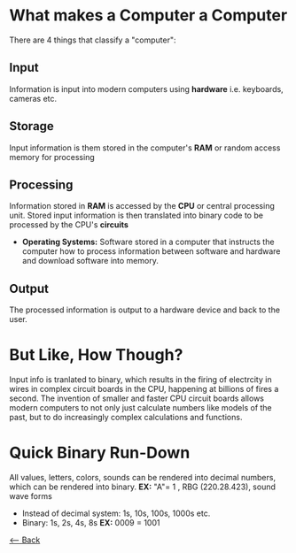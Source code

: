 # What makes a Computer a Computer
There are 4 things that classify a "computer":
## Input
Information is input into modern computers using **hardware** i.e. keyboards, cameras etc. 

## Storage
Input information is them stored in the computer's **RAM** or random access memory for processing

## Processing
Information stored in **RAM** is accessed by the **CPU** or central processing unit. Stored input information is then translated into binary code to be processed by the CPU's **circuits**
- **Operating Systems:** Software stored in a computer that instructs the computer how to process information between software and hardware and download software into memory. 

## Output
The processed information is output to a hardware device and back to the user. 

# But Like, How Though?
Input info is tranlated to binary, which results in the firing of electrcity in wires in complex circuit boards in the CPU, happening at billions of fires a second. The invention of smaller and faster CPU circuit boards allows modern computers to not only just calculate numbers like models of the past, but to do increasingly complex calculations and functions. 

# Quick Binary Run-Down
All values, letters, colors, sounds can be rendered into decimal numbers, which can be rendered into binary. 
**EX:** "A"= 1 , RBG (220.28.423), sound wave forms
- Instead of decimal system: 1s, 10s, 100s, 1000s etc.
- Binary: 1s, 2s, 4s, 8s
**EX:** 0009 = 1001 

[<-- Back](README.md)